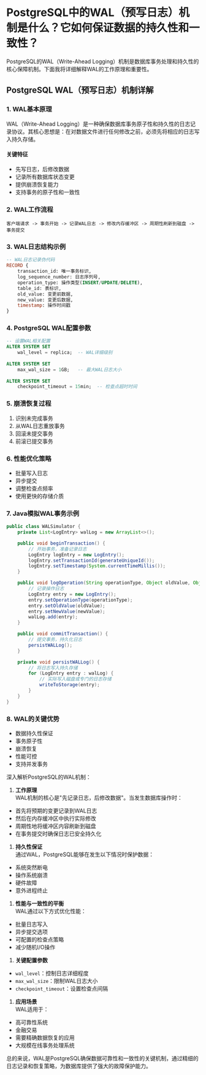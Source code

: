 # PostgreSQL中的WAL（预写日志）机制是什么？它如何保证数据的持久性和一致性？

PostgreSQL的WAL（Write-Ahead Logging）机制是数据库事务处理和持久性的核心保障机制。下面我将详细解释WAL的工作原理和重要性。

## PostgreSQL WAL（预写日志）机制详解

### 1. WAL基本原理

WAL（Write-Ahead Logging）是一种确保数据库事务原子性和持久性的日志记录协议。其核心思想是：在对数据文件进行任何修改之前，必须先将相应的日志写入持久存储。

#### 关键特征

+ 先写日志，后修改数据
+ 记录所有数据库状态变更
+ 提供崩溃恢复能力
+ 支持事务的原子性和一致性

### 2. WAL工作流程

```plain
客户端请求 -> 事务开始 -> 记录WAL日志 -> 修改内存缓冲区 -> 周期性刷新到磁盘 -> 事务提交
```

### 3. WAL日志结构示例

```sql
-- WAL日志记录伪代码  
RECORD {  
    transaction_id: 唯一事务标识,  
    log_sequence_number: 日志序列号,  
    operation_type: 操作类型(INSERT/UPDATE/DELETE),  
    table_id: 表标识,  
    old_value: 变更前数据,  
    new_value: 变更后数据,  
    timestamp: 操作时间戳  
}
```

### 4. PostgreSQL WAL配置参数

```sql
-- 设置WAL相关配置  
ALTER SYSTEM SET   
    wal_level = replica;  -- WAL详细级别  
    
ALTER SYSTEM SET   
    max_wal_size = 1GB;   -- 最大WAL日志大小  
    
ALTER SYSTEM SET   
    checkpoint_timeout = 15min;  -- 检查点超时时间
```

### 5. 崩溃恢复过程

1. 识别未完成事务
2. 从WAL日志重放事务
3. 回滚未提交事务
4. 前滚已提交事务

### 6. 性能优化策略

+ 批量写入日志
+ 异步提交
+ 调整检查点频率
+ 使用更快的存储介质

### 7. Java模拟WAL事务示例

```java
public class WALSimulator {  
    private List<LogEntry> walLog = new ArrayList<>();  

    public void beginTransaction() {  
        // 开始事务，准备记录日志  
        LogEntry logEntry = new LogEntry();  
        logEntry.setTransactionId(generateUniqueId());  
        logEntry.setTimestamp(System.currentTimeMillis());  
    }  

    public void logOperation(String operationType, Object oldValue, Object newValue) {  
        // 记录操作日志  
        LogEntry entry = new LogEntry();  
        entry.setOperationType(operationType);  
        entry.setOldValue(oldValue);  
        entry.setNewValue(newValue);  
        walLog.add(entry);  
    }  

    public void commitTransaction() {  
        // 提交事务，持久化日志  
        persistWALLog();  
    }  

    private void persistWALLog() {  
        // 将日志写入持久存储  
        for (LogEntry entry : walLog) {  
            // 实际写入磁盘或专门的日志存储  
            writeToStorage(entry);  
        }  
    }  
}
```

### 8. WAL的关键优势

+ 数据持久性保证
+ 事务原子性
+ 崩溃恢复
+ 性能可控
+ 支持并发事务

深入解析PostgreSQL的WAL机制：

1. **工作原理**  
WAL机制的核心是"先记录日志，后修改数据"。当发生数据库操作时：

+ 首先将预期的变更记录到WAL日志
+ 然后在内存缓冲区中执行实际修改
+ 周期性地将缓冲区内容刷新到磁盘
+ 在事务提交时确保日志已安全持久化

1. **持久性保证**  
通过WAL，PostgreSQL能够在发生以下情况时保护数据：

+ 系统突然断电
+ 操作系统崩溃
+ 硬件故障
+ 意外进程终止

1. **性能与一致性的平衡**  
WAL通过以下方式优化性能：

+ 批量日志写入
+ 异步提交选项
+ 可配置的检查点策略
+ 减少随机I/O操作

1. **关键配置参数**

+ `wal_level`：控制日志详细程度
+ `max_wal_size`：限制WAL日志大小
+ `checkpoint_timeout`：设置检查点间隔

1. **应用场景**  
WAL适用于：

+ 高可靠性系统
+ 金融交易
+ 需要精确数据恢复的应用
+ 大规模在线事务处理系统

总的来说，WAL是PostgreSQL确保数据可靠性和一致性的关键机制，通过精细的日志记录和恢复策略，为数据库提供了强大的故障保护能力。

